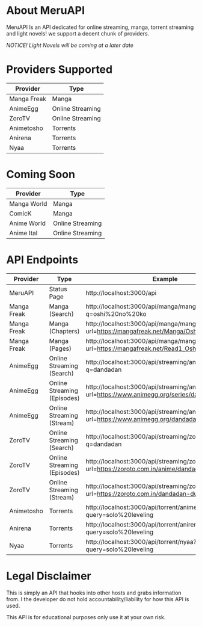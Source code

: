 # About MeruAPI
MeruAPI Is an API dedicated for online streaming, manga, torrent streaming and light novels! we support a decent chunk of providers.

*NOTICE! Light Novels will be coming at a later date*

# Providers Supported
| Provider                   | Type  |                                                               
| -------------------------- | ----- |
| Manga Freak                | Manga |
| AnimeEgg                | Online Streaming |
| ZoroTV                 | Online Streaming |
| Animetosho               | Torrents |
| Anirena               | Torrents |
| Nyaa               | Torrents |

# Coming Soon
| Provider                   | Type  |                                                               
| -------------------------- | ----- |
| Manga World                | Manga |
| ComicK               | Manga |
| Anime World                | Online Streaming |
| Anime Ital                 | Online Streaming |

# API Endpoints
| Provider                   | Type  | Example |                                                              
| -------------------------- | ----- | -------- |
| MeruAPI | Status Page | http://localhost:3000/api |
| Manga Freak                | Manga (Search) | http://localhost:3000/api/manga/mangafreak?q=oshi%20no%20ko |
| Manga Freak                | Manga (Chapters) | http://localhost:3000/api/manga/mangafreak/chapters?url=https://mangafreak.net/Manga/Oshi_No_Ko |
| Manga Freak                | Manga (Pages) | http://localhost:3000/api/manga/mangafreak/pages?url=https://mangafreak.net/Read1_Oshi_No_Ko_1 |
| AnimeEgg                | Online Streaming (Search) | http://localhost:3000/api/streaming/animegg/search?q=dandadan |
| AnimeEgg                | Online Streaming (Episodes) | http://localhost:3000/api/streaming/animegg/episodes?url=https://www.animegg.org/series/dandadan |
| AnimeEgg                | Online Streaming (Stream) | http://localhost:3000/api/streaming/animegg/stream?url=https://www.animegg.org/dandadan-episode-1 |
| ZoroTV                 | Online Streaming (Search) | http://localhost:3000/api/streaming/zoro/search?q=dandadan |
| ZoroTV                 | Online Streaming (Episodes) | http://localhost:3000/api/streaming/zoro/episodes?url=https://zoroto.com.in/anime/dandadan-dub/ |
| ZoroTV                 | Online Streaming (Stream) | http://localhost:3000/api/streaming/zoro/stream?url=https://zoroto.com.in/dandadan-dub-episode-1/ |
| Animetosho               | Torrents | http://localhost:3000/api/torrent/animetosho?query=solo%20leveling |
| Anirena               | Torrents | http://localhost:3000/api/torrent/anirena?query=solo%20leveling |
| Nyaa               | Torrents | http://localhost:3000/api/torrent/nyaa?query=solo%20leveling |


# Legal Disclaimer
This is simply an API that hooks into other hosts and grabs information from. I the developer do not hold accountability/liability for how this API is used. 

This API is for educational purposes only use it at your own risk. 
